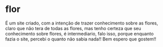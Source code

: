 # flor
É um site criado, com a intenção de trazer conhecimento sobre as flores, claro que não tera de todas as flores, mas tenho certeza que seu conhecimento sobre flores, é intermediario, falo isso, porque enquanto fazia o site, percebi o quanto não sabia nada!! Bem espero que gostem!!
